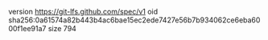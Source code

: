 version https://git-lfs.github.com/spec/v1
oid sha256:0a61574a82b443b4ac6bae15ec2ede7427e56b7b934062ce6eba6000f1ee91a7
size 794
